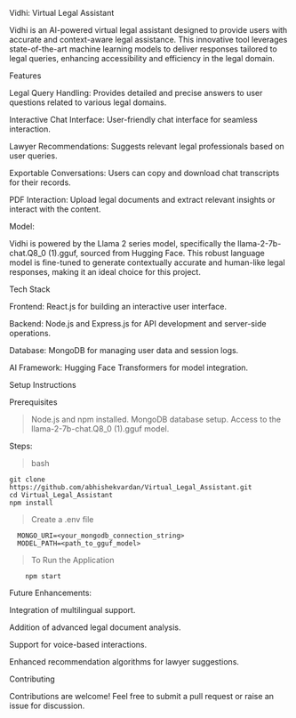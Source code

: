 Vidhi: Virtual Legal Assistant

Vidhi is an AI-powered virtual legal assistant designed to provide users with accurate and context-aware legal assistance. This innovative tool leverages state-of-the-art machine learning models to deliver responses tailored to legal queries, enhancing accessibility and efficiency in the legal domain.

Features

Legal Query Handling: Provides detailed and precise answers to user questions related to various legal domains.

Interactive Chat Interface: User-friendly chat interface for seamless interaction.

Lawyer Recommendations: Suggests relevant legal professionals based on user queries.

Exportable Conversations: Users can copy and download chat transcripts for their records.

PDF Interaction: Upload legal documents and extract relevant insights or interact with the content.

Model:

Vidhi is powered by the Llama 2 series model, specifically the llama-2-7b-chat.Q8_0 (1).gguf, sourced from Hugging Face. This robust language model is fine-tuned to generate contextually accurate and human-like legal responses, making it an ideal choice for this project.

Tech Stack

Frontend: React.js for building an interactive user interface.

Backend: Node.js and Express.js for API development and server-side operations.

Database: MongoDB for managing user data and session logs.

AI Framework: Hugging Face Transformers for model integration.

Setup Instructions

Prerequisites

> Node.js and npm installed.
> MongoDB database setup.
> Access to the llama-2-7b-chat.Q8_0 (1).gguf model.

Steps:
  > bash

    git clone https://github.com/abhishekvardan/Virtual_Legal_Assistant.git
    cd Virtual_Legal_Assistant
    npm install

  > Create a .env file

      MONGO_URI=<your_mongodb_connection_string>
      MODEL_PATH=<path_to_gguf_model>

  > To Run the Application
     
        npm start

Future Enhancements:

Integration of multilingual support.

Addition of advanced legal document analysis.

Support for voice-based interactions.

Enhanced recommendation algorithms for lawyer suggestions.

Contributing

Contributions are welcome! Feel free to submit a pull request or raise an issue for discussion.



